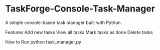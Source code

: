 # TaskForge-Console-Task-Manager

A simple console-based task manager built with Python.

Features
Add new tasks
View all tasks
Mark tasks as done
Delete tasks


How to Run
python task_manager.py
